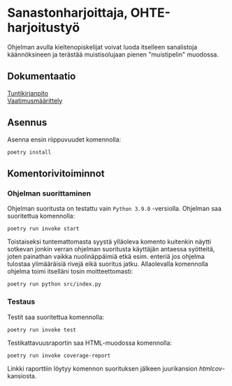 # Sanastonharjoittaja, OHTE-harjoitustyö

Ohjelman avulla kieltenopiskelijat voivat luoda itselleen sanalistoja käännöksineen ja terästää muistisolujaan pienen "muistipelin" muodossa. 

## Dokumentaatio

[Tuntikirjanpito](https://github.com/saanap17/ot-harjoitustyo/blob/master/dokumentaatio/tuntikirjanpito.md)  
[Vaatimusmäärittely](https://github.com/saanap17/ot-harjoitustyo/blob/master/dokumentaatio/vaatimusmaarittely.md)

## Asennus

Asenna ensin riippuvuudet komennolla:

	poetry install

## Komentorivitoiminnot

### Ohjelman suorittaminen

Ohjelman suoritusta on testattu vain `Python 3.9.0` -versiolla. 
Ohjelman saa suoritettua komennolla:

	poetry run invoke start
	
Toistaiseksi tuntemattomasta syystä ylläoleva komento kuitenkin näytti sotkevan jonkin verran ohjelman suoritusta käyttäjän antaessa syötteitä, joten painathan vaikka nuolinäppäimiä etkä esim. enteriä jos ohjelma tulostaa ylimääräisiä rivejä eikä suoritus jatku. Allaolevalla komennolla ohjelma toimi itselläni tosin moitteettomasti:

	poetry run python src/index.py
	
### Testaus

Testit saa suoritettua komennolla:

	poetry run invoke test

Testikattavuusraportin saa HTML-muodossa komennolla:

	poetry run invoke coverage-report

Linkki raporttiin löytyy komennon suorituksen jälkeen juurikansion *htmlcov*-kansiosta.